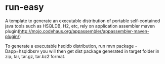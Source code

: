 run-easy
========

A template to generate an executable distribution of portable self-contained java tools such as HSQLDB, H2, etc, rely on application assembler maven plugin(http://mojo.codehaus.org/appassembler/appassembler-maven-plugin/)

To generate a executable hsqldb distribution, run
        mvn package -Dapp=hsqldbsrv
you will then get dist package generated in target folder in zip, tar, tar.gz, tar.bz2 format.
